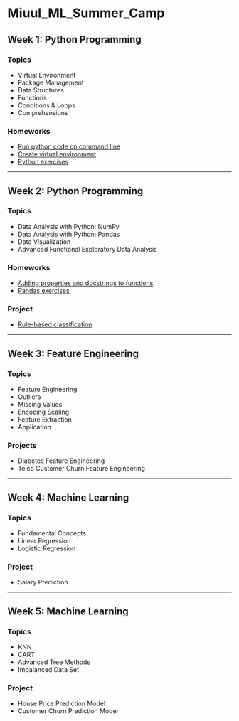 # Miuul_ML_Summer_Camp 
## Week 1: Python Programming
### **Topics**
 * Virtual Environment
 * Package Management
 * Data Structures
 * Functions
 * Conditions & Loops
 * Comprehensions
### **Homeworks**
 * [Run python code on command line](https://github.com/leylatulu/Miuul_ML_Bootcamp/blob/main/PythonProgramming/hw1.py)
 * [Create virtual environment](https://github.com/leylatulu/Miuul_ML_Bootcamp/blob/main/PythonProgramming/hw2.py)
 * [Python exercises](https://github.com/leylatulu/Miuul_ML_Bootcamp/blob/main/PythonProgramming/hw3.py)
-----------------------------
## Week 2: Python Programming
### **Topics**
 * Data Analysis with Python: NumPy
 * Data Analysis with Python: Pandas
 * Data Visualization
 * Advanced Functional Exploratory Data Analysis
### **Homeworks**
 * [Adding properties and docstrings to functions](https://github.com/leylatulu/Miuul_ML_Summer_Camp/blob/main/PythonProgramming/hw4.py)
 * [Pandas exercises](https://github.com/leylatulu/Miuul_ML_Summer_Camp/blob/main/PythonProgramming/hw5.py)
### **Project**
 * [Rule-based classification](https://github.com/leylatulu/Miuul_ML_Summer_Camp/blob/main/PythonProgramming/proje.py)
-----------------------------
## Week 3: Feature Engineering
### **Topics**
 * Feature Engineering
 * Outliers
 * Missing Values
 * Encoding Scaling
 * Feature Extraction
 * Application
### **Projects**
 * Diabetes Feature Engineering
 * Telco Customer Churn Feature Engineering
-----------------------------
## Week 4: Machine Learning
### **Topics**
 * Fundamental Concepts
 * Linear Regression
 * Logistic Regression
### **Project**
 * Salary Prediction
-----------------------------
 ## Week 5: Machine Learning
 ### **Topics**
 * KNN
 * CART
 * Advanced Tree Methods
 * Imbalanced Data Set
### **Project**
 * House Price Prediction Model
 * Customer Churn Prediction Model
